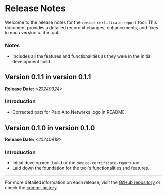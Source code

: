 # Release Notes

Welcome to the release notes for the `device-certificate-report` tool. This document provides a detailed record of changes, enhancements, and fixes in each version of the tool.

### Notes

- Includes all the features and functionalities as they were in the initial development build.

## Version 0.1.1 in version 0.1.1

**Release Date:** *<20240924>*

### Introduction

- Corrected path for Palo Alto Networks logo in README.

## Version 0.1.0 in version 0.1.0

**Release Date:** *<20240919>*

### Introduction

- Initial development build of the `device-certificate-report` tool.
- Laid down the foundation for the tool's functionalities and features.

---

For more detailed information on each release, visit the [GitHub repository](https://github.com/cdot65/device-certificate-report/releases) or check the [commit history](https://github.com/cdot65/device-certificate-report/commits/main).